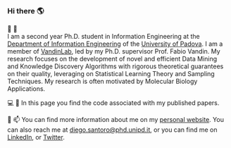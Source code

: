 ### Hi there :earth_americas:

:raising_hand: :wave:  
I am a second year Ph.D. student in Information Engineering at the [Department of Information Engineering](https://phd.dei.unipd.it) of the [University of Padova](https://www.unipd.it/en/). I am a member of [VandinLab](https://www.dei.unipd.it/~vandinfa/), led by my Ph.D. supervisor Prof. Fabio Vandin.
My research focuses on the development of novel and efficient Data Mining and Knowledge Discovery Algorithms with rigorous theoretical guarantees on their quality, leveraging on Statistical Learning Theory and Sampling Techniques. My research is often motivated by Molecular Biology Applications.

:computer: :page_facing_up:
In this page you find the code associated with my published papers. 

:email: :mailbox:
You can find more information about me on my [personal website](https://diegosantoro.github.io).
You can also reach me at diego.santoro@phd.unipd.it, or you can find me on [LinkedIn](https://www.linkedin.com/in/diegosantoro/), or [Twitter](https://twitter.com/santoro_die).

<!--
**diegosantoro/diegosantoro** is a ✨ _special_ ✨ repository because its `README.md` (this file) appears on your GitHub profile.

Here are some ideas to get you started:

- 🔭 I’m currently working on ...
- 🌱 I’m currently learning ...
- 👯 I’m looking to collaborate on ...
- 🤔 I’m looking for help with ...
- 💬 Ask me about ...
- 📫 How to reach me: ...
- 😄 Pronouns: ...
- ⚡ Fun fact: ...
-->
